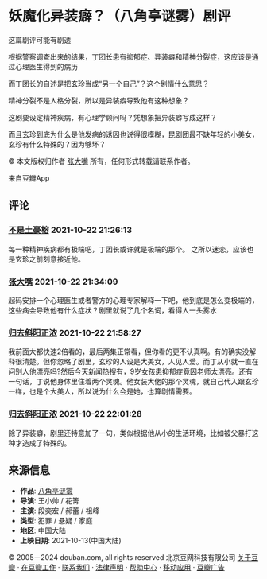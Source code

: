 # 妖魔化异装癖？（八角亭谜雾）剧评

这篇剧评可能有剧透

根据警察调查出来的结果，丁团长患有抑郁症、异装癖和精神分裂症，这应该是通过心理医生得到的病历

而丁团长的自述是把玄珍当成“另一个自己”？这个剧情什么意思？

精神分裂不是人格分裂，所以是异装癖导致他有这种想象？

这剧要设定精神疾病，有心理学顾问吗？凭想象把异装癖写成这样？

而且玄珍到底为什么是他发病的诱因也说得很模糊，昆剧团最不缺年轻的小美女，玄珍有什么特殊的？因为够坏？

© 本文版权归作者 [张大嘴](https://www.douban.com/people/72698123/) 所有，任何形式转载请联系作者。

来自豆瓣App

## 评论

### [不是土豪榕](https://www.douban.com/people/161282424 "不是土豪榕") 2021-10-22 21:26:13
每一种精神疾病都有极端吧，丁团长或许就是极端的那个。 之所以迷恋，应该也是玄珍之前刻意接近他。

### [张大嘴](https://www.douban.com/people/72698123/ "张大嘴") 2021-10-22 21:34:09
起码安排一个心理医生或者警方的心理专家解释一下吧，他到底是怎么变极端的，这些病会导致他有什么症状？剧里就说了几个名词，看得人一头雾水

### [归去斜阳正浓](https://www.douban.com/people/192656866 "　归去斜阳正浓") 2021-10-22 21:58:27
我前面大都快速2倍看的，最后两集正常看，但你看的更不认真啊。有的确实没解释很清楚。但你忽略了剧里，玄珍的人设是大美女，人见人爱。而丁从小就一直在问别人他漂亮吗?然后今天新闻热搜有，9岁女孩患抑郁症竟因老师太漂亮。还有一句话，丁说他身体里住着两个灵魂。他女装大佬的那个灵魂，就自己代入跟玄珍一样，也是个大美人，所以说为什么会是她，也算剧情需要。

### [归去斜阳正浓](https://www.douban.com/people/192656866 "　归去斜阳正浓") 2021-10-22 22:01:28
除了异装癖，剧里还特意加了一句，类似根据他从小的生活环境，比如被父暴打这种才造成了特殊的。

## 来源信息
- **作品**: [八角亭谜雾](https://movie.douban.com/subject/35307435/)
- **导演**: 王小帅 / 花箐
- **主演**: 段奕宏 / 郝蕾 / 祖峰
- **类型**: 犯罪 / 悬疑 / 家庭
- **地区**: 中国大陆
- **上映日期**: 2021-10-13(中国大陆)

© 2005－2024 douban.com, all rights reserved 北京豆网科技有限公司 [关于豆瓣](https://www.douban.com/about) · [在豆瓣工作](https://www.douban.com/jobs) · [联系我们](https://www.douban.com/about?topic=contactus) · [法律声明](https://www.douban.com/about/legal) · [帮助中心](https://help.douban.com/?app=movie) · [移动应用](https://www.douban.com/doubanapp/) · [豆瓣广告](https://www.douban.com/partner/)
<!-- tcd_original_link https://m.douban.com/movie/review/13947648/ -->
